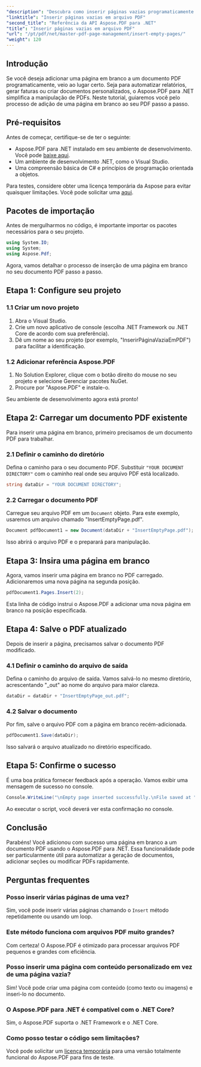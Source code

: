 ```yaml
---
"description": "Descubra como inserir páginas vazias programaticamente em documentos PDF com o Aspose.PDF para .NET. Este guia completo explica como configurar seu projeto, carregar um PDF e adicionar páginas vazias."
"linktitle": "Inserir páginas vazias em arquivo PDF"
"second_title": "Referência da API Aspose.PDF para .NET"
"title": "Inserir páginas vazias em arquivo PDF"
"url": "/pt/pdf/net/master-pdf-page-management/insert-empty-pages/"
"weight": 120
---
```


## Introdução

Se você deseja adicionar uma página em branco a um documento PDF programaticamente, veio ao lugar certo. Seja para automatizar relatórios, gerar faturas ou criar documentos personalizados, o Aspose.PDF para .NET simplifica a manipulação de PDFs. Neste tutorial, guiaremos você pelo processo de adição de uma página em branco ao seu PDF passo a passo.

## Pré-requisitos

Antes de começar, certifique-se de ter o seguinte:

- Aspose.PDF para .NET instalado em seu ambiente de desenvolvimento. Você pode [baixe aqui](https://releases.aspose.com/pdf/net/).
- Um ambiente de desenvolvimento .NET, como o Visual Studio.
- Uma compreensão básica de C# e princípios de programação orientada a objetos.

Para testes, considere obter uma licença temporária da Aspose para evitar quaisquer limitações. Você pode solicitar uma [aqui](https://purchase.aspose.com/temporary-license/).

## Pacotes de importação

Antes de mergulharmos no código, é importante importar os pacotes necessários para o seu projeto.

```csharp
using System.IO;
using System;
using Aspose.Pdf;
```

Agora, vamos detalhar o processo de inserção de uma página em branco no seu documento PDF passo a passo.

## Etapa 1: Configure seu projeto

### 1.1 Criar um novo projeto
1. Abra o Visual Studio.
2. Crie um novo aplicativo de console (escolha .NET Framework ou .NET Core de acordo com sua preferência).
3. Dê um nome ao seu projeto (por exemplo, "InserirPáginaVaziaEmPDF") para facilitar a identificação.

### 1.2 Adicionar referência Aspose.PDF
1. No Solution Explorer, clique com o botão direito do mouse no seu projeto e selecione Gerenciar pacotes NuGet.
2. Procure por "Aspose.PDF" e instale-o.

Seu ambiente de desenvolvimento agora está pronto!

## Etapa 2: Carregar um documento PDF existente

Para inserir uma página em branco, primeiro precisamos de um documento PDF para trabalhar.

### 2.1 Definir o caminho do diretório
Defina o caminho para o seu documento PDF. Substituir `"YOUR DOCUMENT DIRECTORY"` com o caminho real onde seu arquivo PDF está localizado.

```csharp
string dataDir = "YOUR DOCUMENT DIRECTORY";
```

### 2.2 Carregar o documento PDF
Carregue seu arquivo PDF em um `Document` objeto. Para este exemplo, usaremos um arquivo chamado "InsertEmptyPage.pdf".

```csharp
Document pdfDocument1 = new Document(dataDir + "InsertEmptyPage.pdf");
```

Isso abrirá o arquivo PDF e o preparará para manipulação.

## Etapa 3: Insira uma página em branco

Agora, vamos inserir uma página em branco no PDF carregado. Adicionaremos uma nova página na segunda posição.

```csharp
pdfDocument1.Pages.Insert(2);
```

Esta linha de código instrui o Aspose.PDF a adicionar uma nova página em branco na posição especificada.

## Etapa 4: Salve o PDF atualizado

Depois de inserir a página, precisamos salvar o documento PDF modificado.

### 4.1 Definir o caminho do arquivo de saída
Defina o caminho do arquivo de saída. Vamos salvá-lo no mesmo diretório, acrescentando "_out" ao nome do arquivo para maior clareza.

```csharp
dataDir = dataDir + "InsertEmptyPage_out.pdf";
```

### 4.2 Salvar o documento
Por fim, salve o arquivo PDF com a página em branco recém-adicionada.

```csharp
pdfDocument1.Save(dataDir);
```

Isso salvará o arquivo atualizado no diretório especificado.

## Etapa 5: Confirme o sucesso

É uma boa prática fornecer feedback após a operação. Vamos exibir uma mensagem de sucesso no console.

```csharp
Console.WriteLine("\nEmpty page inserted successfully.\nFile saved at " + dataDir);
```

Ao executar o script, você deverá ver esta confirmação no console.

## Conclusão

Parabéns! Você adicionou com sucesso uma página em branco a um documento PDF usando o Aspose.PDF para .NET. Essa funcionalidade pode ser particularmente útil para automatizar a geração de documentos, adicionar seções ou modificar PDFs rapidamente.

## Perguntas frequentes

### Posso inserir várias páginas de uma vez?
Sim, você pode inserir várias páginas chamando o `Insert` método repetidamente ou usando um loop.

### Este método funciona com arquivos PDF muito grandes?
Com certeza! O Aspose.PDF é otimizado para processar arquivos PDF pequenos e grandes com eficiência.

### Posso inserir uma página com conteúdo personalizado em vez de uma página vazia?
Sim! Você pode criar uma página com conteúdo (como texto ou imagens) e inseri-lo no documento.

### O Aspose.PDF para .NET é compatível com o .NET Core?
Sim, o Aspose.PDF suporta o .NET Framework e o .NET Core.

### Como posso testar o código sem limitações?
Você pode solicitar um [licença temporária](https://purchase.aspose.com/temporary-license/) para uma versão totalmente funcional do Aspose.PDF para fins de teste.